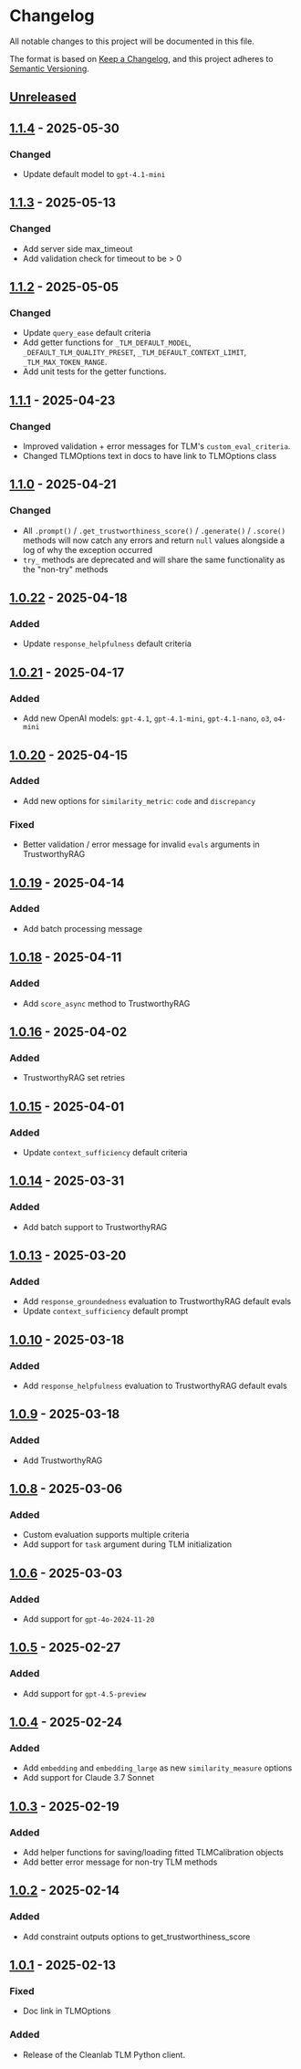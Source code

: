 # Changelog

All notable changes to this project will be documented in this file.

The format is based on [Keep a Changelog](https://keepachangelog.com/en/1.1.0/),
and this project adheres to [Semantic Versioning](https://semver.org/spec/v2.0.0.html).

## [Unreleased]

## [1.1.4] - 2025-05-30

### Changed

- Update default model to `gpt-4.1-mini`

## [1.1.3] - 2025-05-13

### Changed

- Add server side max_timeout
- Add validation check for timeout to be > 0

## [1.1.2] - 2025-05-05

### Changed

- Update `query_ease` default criteria
- Add getter functions for `_TLM_DEFAULT_MODEL`, `_DEFAULT_TLM_QUALITY_PRESET`, `_TLM_DEFAULT_CONTEXT_LIMIT`, `_TLM_MAX_TOKEN_RANGE`.
- Add unit tests for the getter functions.

## [1.1.1] - 2025-04-23

### Changed

- Improved validation + error messages for TLM's `custom_eval_criteria`. 
- Changed TLMOptions text in docs to have link to TLMOptions class

## [1.1.0] - 2025-04-21

### Changed 

- All `.prompt()` / `.get_trustworthiness_score()` / `.generate()` / `.score()` methods will now catch any errors and return `null` values alongside a log of why the exception occurred
- `try_` methods are deprecated and will share the same functionality as the "non-try" methods

## [1.0.22] - 2025-04-18

### Added 

- Update `response_helpfulness` default criteria

## [1.0.21] - 2025-04-17

### Added 

- Add new OpenAI models: `gpt-4.1`, `gpt-4.1-mini`, `gpt-4.1-nano`, `o3`, `o4-mini`

## [1.0.20] - 2025-04-15

### Added

- Add new options for `similarity_metric`: `code` and `discrepancy`

### Fixed

- Better validation / error message for invalid `evals` arguments in TrustworthyRAG

## [1.0.19] - 2025-04-14

### Added

- Add batch processing message

## [1.0.18] - 2025-04-11

### Added

- Add `score_async` method to TrustworthyRAG

## [1.0.16] - 2025-04-02

### Added

- TrustworthyRAG set retries

## [1.0.15] - 2025-04-01

### Added

- Update `context_sufficiency` default criteria

## [1.0.14] - 2025-03-31

### Added

- Add batch support to TrustworthyRAG

## [1.0.13] - 2025-03-20

### Added

- Add `response_groundedness` evaluation to TrustworthyRAG default evals
- Update `context_sufficiency` default prompt

## [1.0.10] - 2025-03-18

### Added

- Add `response_helpfulness` evaluation to TrustworthyRAG default evals

## [1.0.9] - 2025-03-18

### Added

- Add TrustworthyRAG

## [1.0.8] - 2025-03-06

### Added

- Custom evaluation supports multiple criteria
- Add support for `task` argument during TLM initialization

## [1.0.6] - 2025-03-03

### Added

- Add support for `gpt-4o-2024-11-20`

## [1.0.5] - 2025-02-27

### Added

- Add support for `gpt-4.5-preview`

## [1.0.4] - 2025-02-24

### Added

- Add `embedding` and `embedding_large` as new `similarity_measure` options
- Add support for Claude 3.7 Sonnet

## [1.0.3] - 2025-02-19

### Added

- Add helper functions for saving/loading fitted TLMCalibration objects
- Add better error message for non-try TLM methods

## [1.0.2] - 2025-02-14

### Added

- Add constraint outputs options to get_trustworthiness_score

## [1.0.1] - 2025-02-13

### Fixed

- Doc link in TLMOptions

### Added

- Release of the Cleanlab TLM Python client.

[Unreleased]: https://github.com/cleanlab/cleanlab-tlm/compare/v1.1.4...HEAD
[1.1.4]: https://github.com/cleanlab/cleanlab-tlm/compare/v1.1.3...v1.1.4
[1.1.3]: https://github.com/cleanlab/cleanlab-tlm/compare/v1.1.2...v1.1.3
[1.1.2]: https://github.com/cleanlab/cleanlab-tlm/compare/v1.1.1...v1.1.2
[1.1.1]: https://github.com/cleanlab/cleanlab-tlm/compare/v1.1.0...v1.1.1
[1.1.0]: https://github.com/cleanlab/cleanlab-tlm/compare/v1.0.23...v1.1.0
[1.0.23]: https://github.com/cleanlab/cleanlab-tlm/compare/v1.0.22...v1.0.23
[1.0.22]: https://github.com/cleanlab/cleanlab-tlm/compare/v1.0.21...v1.0.22
[1.0.21]: https://github.com/cleanlab/cleanlab-tlm/compare/v1.0.20...v1.0.21
[1.0.20]: https://github.com/cleanlab/cleanlab-tlm/compare/v1.0.19...v1.0.20
[1.0.19]: https://github.com/cleanlab/cleanlab-tlm/compare/v1.0.18...v1.0.19
[1.0.18]: https://github.com/cleanlab/cleanlab-tlm/compare/v1.0.17...v1.0.18
[1.0.17]: https://github.com/cleanlab/cleanlab-tlm/compare/v1.0.16...v1.0.17
[1.0.16]: https://github.com/cleanlab/cleanlab-tlm/compare/v1.0.15...v1.0.16
[1.0.15]: https://github.com/cleanlab/cleanlab-tlm/compare/v1.0.14...v1.0.15
[1.0.14]: https://github.com/cleanlab/cleanlab-tlm/compare/v1.0.13...v1.0.14
[1.0.13]: https://github.com/cleanlab/cleanlab-tlm/compare/v1.0.12...v1.0.13
[1.0.12]: https://github.com/cleanlab/cleanlab-tlm/compare/v1.0.11...v1.0.12
[1.0.11]: https://github.com/cleanlab/cleanlab-tlm/compare/v1.0.10...v1.0.11
[1.0.10]: https://github.com/cleanlab/cleanlab-tlm/compare/v1.0.9...v1.0.10
[1.0.9]: https://github.com/cleanlab/cleanlab-tlm/compare/v1.0.8...v1.0.9
[1.0.8]: https://github.com/cleanlab/cleanlab-tlm/compare/v1.0.7...v1.0.8
[1.0.6]: https://github.com/cleanlab/cleanlab-tlm/compare/v1.0.5...v1.0.6
[1.0.5]: https://github.com/cleanlab/cleanlab-tlm/compare/v1.0.4...v1.0.5
[1.0.4]: https://github.com/cleanlab/cleanlab-tlm/compare/v1.0.3...v1.0.4
[1.0.3]: https://github.com/cleanlab/cleanlab-tlm/compare/v1.0.2...v1.0.3
[1.0.2]: https://github.com/cleanlab/cleanlab-tlm/compare/v1.0.1...v1.0.2
[1.0.1]: https://github.com/cleanlab/cleanlab-tlm/releases/tag/v1.0.1
[1.0.0]: https://github.com/cleanlab/cleanlab-tlm/releases/tag/v1.0.0
